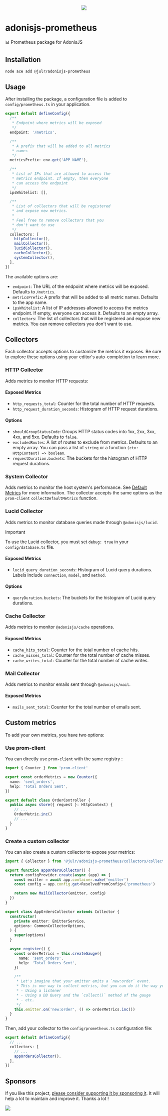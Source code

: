 <div align="center">
  <img src="https://i.imgur.com/ny3ka9X.png"  />  
</div>

# adonisjs-prometheus 

📊 Prometheus package for AdonisJS

## Installation

```sh
node ace add @julr/adonisjs-prometheus
```

## Usage

After installing the package, a configuration file is added to `config/prometheus.ts` in your application.

```ts
export default defineConfig({
  /**
   * Endpoint where metrics will be exposed
   */
  endpoint: '/metrics',

  /**
   * A prefix that will be added to all metrics
   * names
   */
  metricsPrefix: env.get('APP_NAME'),

  /**
   * List of IPs that are allowed to access the
   * metrics endpoint. If empty, then everyone
   * can access the endpoint
   */
  ipsWhitelist: [],

  /**
   * List of collectors that will be registered
   * and expose new metrics.
   *
   * Feel free to remove collectors that you
   * don't want to use
   */
  collectors: [
    httpCollector(),
    mailCollector(),
    lucidCollector(),
    cacheCollector(),
    systemCollector(),
  ],
})
```

The available options are:

- `endpoint`: The URL of the endpoint where metrics will be exposed. Defaults to `/metrics`.
- `metricsPrefix`: A prefix that will be added to all metric names. Defaults to the app name.
- `ipsWhitelist`: A list of IP addresses allowed to access the metrics endpoint. If empty, everyone can access it. Defaults to an empty array.
- `collectors`: The list of collectors that will be registered and expose new metrics. You can remove collectors you don't want to use.

## Collectors

Each collector accepts options to customize the metrics it exposes. Be sure to explore these options using your editor's auto-completion to learn more.

### HTTP Collector

Adds metrics to monitor HTTP requests:

#### Exposed Metrics

- `http_requests_total`: Counter for the total number of HTTP requests.
- `http_request_duration_seconds`: Histogram of HTTP request durations.

#### Options

- `shouldGroupStatusCode`: Groups HTTP status codes into 1xx, 2xx, 3xx, 4xx, and 5xx. Defaults to `false`.
- `excludedRoutes`: A list of routes to exclude from metrics. Defaults to an empty array. You can pass a list of `string` or a function `(ctx: HttpContext) => boolean`.
- `requestDuration.buckets`: The buckets for the histogram of HTTP request durations.

### System Collector

Adds metrics to monitor the host system's performance. See [Default Metrics](https://github.com/siimon/prom-client#default-metrics) for more information. The collector accepts the same options as the `prom-client` `collectDefaultMetrics` function.

### Lucid Collector

Adds metrics to monitor database queries made through `@adonisjs/lucid`.

> [!IMPORTANT]
> To use the Lucid collector, you must set `debug: true` in your `config/database.ts` file.

#### Exposed Metrics

- `lucid_query_duration_seconds`: Histogram of Lucid query durations. Labels include `connection`, `model`, and `method`.

#### Options

- `queryDuration.buckets`: The buckets for the histogram of Lucid query durations.

### Cache Collector

Adds metrics to monitor `@adonisjs/cache` operations.

#### Exposed Metrics

- `cache_hits_total`: Counter for the total number of cache hits.
- `cache_misses_total`: Counter for the total number of cache misses.
- `cache_writes_total`: Counter for the total number of cache writes.

### Mail Collector

Adds metrics to monitor emails sent through `@adonisjs/mail`.

#### Exposed Metrics

- `mails_sent_total`: Counter for the total number of emails sent.

## Custom metrics

To add your own metrics, you have two options:

### Use prom-client

You can directly use `prom-client` with the same registry :

```ts
import { Counter } from 'prom-client'

export const orderMetrics = new Counter({
  name: 'sent_orders',
  help: 'Total Orders Sent',
})

export default class OrderController {
  public async store({ request }: HttpContext) {
    // ...
    OrderMetric.inc()
    // ...
  }
}
```

### Create a custom collector

You can also create a custom collector to expose your metrics:

```ts
import { Collector } from '@julr/adonisjs-prometheus/collectors/collector'

export function appOrdersCollector() {
  return configProvider.create(async (app) => {
    const emitter = await app.container.make('emitter')
    const config = app.config.get<ResolvedPromConfig>('prometheus')

    return new MailCollector(emitter, config)
  })
}

export class AppOrdersCollector extends Collector {
  constructor(
    private emitter: EmitterService,
    options: CommonCollectorOptions,
  ) {
    super(options)
  }

  async register() {
    const orderMetrics = this.createGauge({
      name: 'sent_orders',
      help: 'Total Orders Sent',
    })

    /**
     * Let's imagine that your emitter emits a `new:order` event.
     * This is one way to collect metrics, but you can do it the way you want :
     * - Using a listener
     * - Using a DB Query and the `collect()` method of the gauge
     * - etc.
     */
    this.emitter.on('new:order', () => orderMetrics.inc())
  }
}
```

Then, add your collector to the `config/prometheus.ts` configuration file:

```ts
export default defineConfig({
  // ...
  collectors: [
    // ...
    appOrdersCollector(),
  ],
})
```

## Sponsors

If you like this project, [please consider supporting it by sponsoring it](https://github.com/sponsors/Julien-R44/). It will help a lot to maintain and improve it. Thanks a lot !

![](https://github.com/julien-r44/static/blob/main/sponsorkit/sponsors.png?raw=true)
